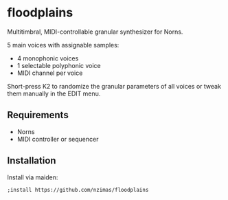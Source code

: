 # floodplains

Multitimbral, MIDI-controllable granular synthesizer for Norns.

5 main voices with assignable samples:
 - 4 monophonic voices
 - 1 selectable polyphonic voice
 - MIDI channel per voice

Short-press K2 to randomize the granular parameters of all voices or tweak them manually in the EDIT menu.

## Requirements

 - Norns
 - MIDI controller or sequencer

## Installation

Install via maiden:
```
;install https://github.com/nzimas/floodplains
```
